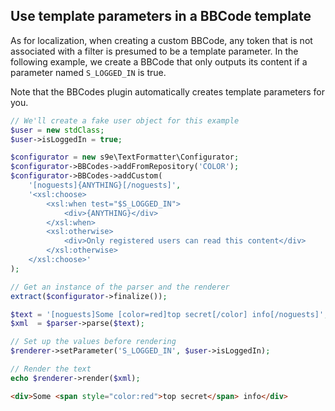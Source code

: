 ## Use template parameters in a BBCode template

As for localization, when creating a custom BBCode, any token that is not associated with a filter is presumed to be a template parameter. In the following example, we create a BBCode that only outputs its content if a parameter named `S_LOGGED_IN` is true.

Note that the BBCodes plugin automatically creates template parameters for you.

```php
// We'll create a fake user object for this example
$user = new stdClass;
$user->isLoggedIn = true;

$configurator = new s9e\TextFormatter\Configurator;
$configurator->BBCodes->addFromRepository('COLOR');
$configurator->BBCodes->addCustom(
	'[noguests]{ANYTHING}[/noguests]',
	'<xsl:choose>
		<xsl:when test="$S_LOGGED_IN">
			<div>{ANYTHING}</div>
		</xsl:when>
		<xsl:otherwise>
			<div>Only registered users can read this content</div>
		</xsl:otherwise>
	</xsl:choose>'
);

// Get an instance of the parser and the renderer
extract($configurator->finalize());

$text = '[noguests]Some [color=red]top secret[/color] info[/noguests]';
$xml  = $parser->parse($text);

// Set up the values before rendering
$renderer->setParameter('S_LOGGED_IN', $user->isLoggedIn);

// Render the text
echo $renderer->render($xml);
```
```html
<div>Some <span style="color:red">top secret</span> info</div>
```
